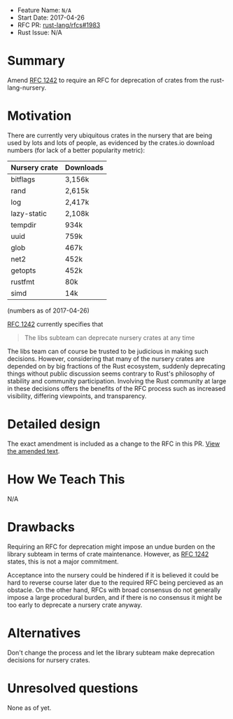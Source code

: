 - Feature Name: `N/A`
- Start Date: 2017-04-26
- RFC PR: [rust-lang/rfcs#1983](https://github.com/rust-lang/rfcs/pull/1983)
- Rust Issue: N/A

# Summary
[summary]: #summary

Amend [RFC 1242] to require an RFC for deprecation of crates from the 
rust-lang-nursery.

[RFC 1242]: https://github.com/rust-lang/rfcs/blob/master/text/1242-rust-lang-crates.md

# Motivation
[motivation]: #motivation

There are currently very ubiquitous crates in the nursery that are being used 
by lots and lots of people, as evidenced by the crates.io download numbers (for 
lack of a better popularity metric):

| Nursery crate | Downloads |
| ------------- | --------- |
| bitflags      |    3,156k |
| rand          |    2,615k |
| log           |    2,417k |
| lazy-static   |    2,108k |
| tempdir       |      934k |
| uuid          |      759k |
| glob          |      467k |
| net2          |      452k |
| getopts       |      452k |
| rustfmt       |       80k |
| simd          |       14k |

(numbers as of 2017-04-26)

[RFC 1242] currently specifies that

> The libs subteam can deprecate nursery crates at any time

The libs team can of course be trusted to be judicious in making such 
decisions. However, considering that many of the nursery crates are depended on 
by big fractions of the Rust ecosystem, suddenly deprecating things without 
public discussion seems contrary to Rust's philosophy of stability and 
community participation. Involving the Rust community at large in these 
decisions offers the benefits of the RFC process such as increased visibility, 
differing viewpoints, and transparency.

# Detailed design
[design]: #detailed-design

The exact amendment is included as a change to the RFC in this PR.
[View the amended text](1242-rust-lang-crates.md).

# How We Teach This
[how-we-teach-this]: #how-we-teach-this

N/A

# Drawbacks
[drawbacks]: #drawbacks

Requiring an RFC for deprecation might impose an undue burden on the library 
subteam in terms of crate maintenance. However, as [RFC 1242] states, this is
not a major commitment.

Acceptance into the nursery could be hindered if it is believed it could be 
hard to reverse course later due to the required RFC being percieved as an 
obstacle. On the other hand, RFCs with broad consensus do not generally impose 
a large procedural burden, and if there is no consensus it might be too early 
to deprecate a nursery crate anyway.

# Alternatives
[alternatives]: #alternatives

Don't change the process and let the library subteam make deprecation decisions 
for nursery crates.

# Unresolved questions
[unresolved]: #unresolved-questions

None as of yet.
